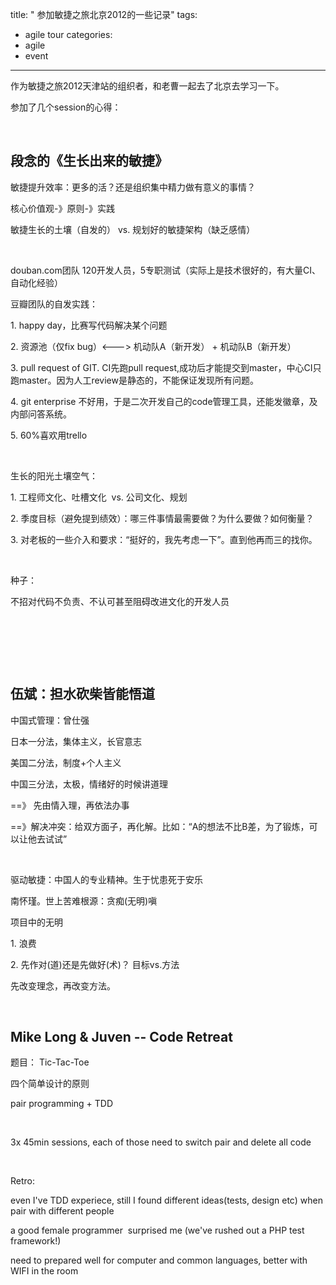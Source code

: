 title: " 参加敏捷之旅北京2012的一些记录"
tags:
  - agile tour
categories:
  - agile
  - event
---

作为敏捷之旅2012天津站的组织者，和老曹一起去了北京去学习一下。

参加了几个session的心得：

&nbsp;

## <a name="t0"></a>段念的《生长出来的敏捷》

敏捷提升效率：更多的活？还是组织集中精力做有意义的事情？

核心价值观-》原则-》实践

敏捷生长的土壤（自发的） vs. 规划好的敏捷架构（缺乏感情）

&nbsp;

douban.com团队 120开发人员，5专职测试（实际上是技术很好的，有大量CI、自动化经验）

豆瓣团队的自发实践：

1\. happy day，比赛写代码解决某个问题

2\. 资源池（仅fix bug）&lt;---&gt; 机动队A（新开发） + 机动队B（新开发）

3\. pull request of GIT. CI先跑pull request,成功后才能提交到master，中心CI只跑master。因为人工review是静态的，不能保证发现所有问题。

4\. git enterprise 不好用，于是二次开发自己的code管理工具，还能发徽章，及内部问答系统。

5\. 60%喜欢用trello

&nbsp;

生长的阳光土壤空气：

1\. 工程师文化、吐槽文化  vs. 公司文化、规划

2\. 季度目标（避免提到绩效）：哪三件事情最需要做？为什么要做？如何衡量？

3\. 对老板的一些介入和要求：“挺好的，我先考虑一下”。直到他再而三的找你。
<div></div>
&nbsp;

种子：

不招对代码不负责、不认可甚至阻碍改进文化的开发人员

&nbsp;

&nbsp;

&nbsp;

## <a name="t1"></a>伍斌：担水砍柴皆能悟道

中国式管理：曾仕强

日本一分法，集体主义，长官意志

美国二分法，制度+个人主义

中国三分法，太极，情绪好的时候讲道理

==》 先由情入理，再依法办事

==》解决冲突：给双方面子，再化解。比如：“A的想法不比B差，为了锻炼，可以让他去试试”

&nbsp;

驱动敏捷：中国人的专业精神。生于忧患死于安乐

南怀瑾。世上苦难根源：贪痴(无明)嗔

项目中的无明

1\. 浪费

2\. 先作对(道)还是先做好(术)？ 目标vs.方法

先改变理念，再改变方法。

&nbsp;

## <a name="t2"></a>Mike Long &amp; Juven -- Code Retreat

题目： Tic-Tac-Toe

四个简单设计的原则

pair programming + TDD

&nbsp;

3x 45min sessions, each of those need to switch pair and delete all code

&nbsp;

Retro:

even I've TDD experiece, still I found different ideas(tests, design etc) when pair with different people

a good female programmer  surprised me (we've rushed out a PHP test framework!)

need to prepared well for computer and common languages, better with WIFI in the room